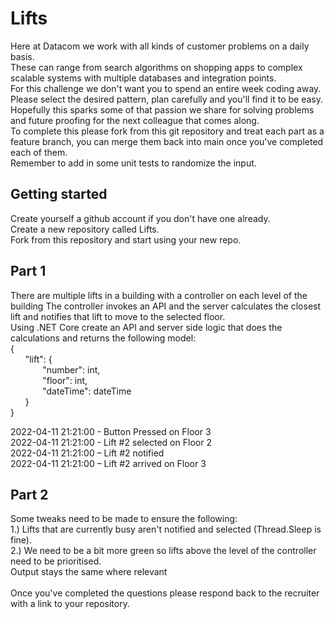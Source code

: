 # Lifts
Here at Datacom we work with all kinds of customer problems on a daily basis. 
<br />
These can range from search algorithms on shopping apps to complex scalable systems with multiple databases and integration points. 
<br />
For this challenge we don't want you to spend an entire week coding away. Please select the desired pattern, plan carefully and you'll find it to be easy.
<br />
Hopefully this sparks some of that passion we share for solving problems and future proofing for the next colleague that comes along. 
<br />
To complete this please fork from this git repository and treat each part as a feature branch, you can merge them back into main once you've completed each of them. 
<br />
Remember to add in some unit tests to randomize the input.

## Getting started
Create yourself a github account if you don't have one already. 
<br />
Create a new repository called Lifts.
<br />
Fork from this repository and start using your new repo.

## Part 1
There are multiple lifts in a building with a controller on each level of the building
The controller invokes an API and the server calculates the closest lift and notifies that lift to move to the selected floor.  
Using .NET Core create an API and server side logic that does the calculations and returns the following model:
<br />
{
    <br />
    &nbsp;&nbsp;&nbsp;&nbsp;&nbsp;&nbsp;"lift": {
        <br />
    &nbsp;&nbsp;&nbsp;&nbsp;&nbsp;&nbsp;&nbsp;&nbsp;&nbsp;&nbsp;&nbsp;&nbsp;    "number": int,
        <br />
    &nbsp;&nbsp;&nbsp;&nbsp;&nbsp;&nbsp;&nbsp;&nbsp;&nbsp;&nbsp;&nbsp;&nbsp;    "floor": int,
        <br />
    &nbsp;&nbsp;&nbsp;&nbsp;&nbsp;&nbsp;&nbsp;&nbsp;&nbsp;&nbsp;&nbsp;&nbsp;    "dateTime": dateTime
        <br />
    &nbsp;&nbsp;&nbsp;&nbsp;&nbsp;&nbsp;}
    <br />
}


2022-04-11 21:21:00 - Button Pressed on Floor 3
<br />
2022-04-11 21:21:00 - Lift #2 selected on Floor 2
<br />
2022-04-11 21:21:00 – Lift #2 notified
<br />
2022-04-11 21:21:00 – Lift #2 arrived on Floor 3

## Part 2
Some tweaks need to be made to ensure the following:
<br />
1.) Lifts that are currently busy aren't notified and selected (Thread.Sleep is fine).
<br />
2.)  We need to be a bit more green so lifts above the level of the controller need to be prioritised.
<br />
Output stays the same where relevant
<br />
<br />
Once you've completed the questions please respond back to the recruiter with a link to your repository.


